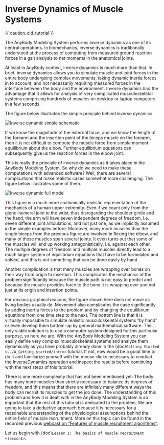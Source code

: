 # Inverse Dynamics of Muscle Systems

{{ caution_old_tutorial }}


The AnyBody Modeling System performs inverse dynamics as one of its
central operations. In biomechanics, inverse dynamics is traditionally
understood at the process of computing from measured ground reaction
forces in a gait analysis to net moments in the anatomical joints.

At least in AnyBody context, inverse dynamics is much more than that. In
brief, inverse dynamics allows you to simulate muscle and joint forces
in the entire body undergoing complex movements, taking dynamic inertia
forces in to account, and not necessarily requiring measured forces in
the interface between the body and the environment. Inverse dynamics had
the advantage that it allows for analysis of very complicated
musculoskeletal systems comprising hundreds of muscles on desktop or
laptop computers in a few seconds.

The figure below illustrates the simple principle behind inverse
dynamics.

![Inverse dynamic simple schematic](_static/Inverse_dynamics/image1.png)

If we know the magnitude of the external force, and we know the length
of the forearm and the insertion point of the biceps muscle on the
forearm, then it is not difficult to compute the muscle force from
simple moment equilibrium about the elbow. Further equilibrium equations
can subsequently give us the reaction forces in the elbow joint.

This is really the principle of inverse dynamics as it takes place in
the AnyBody Modeling System. So why do we need to make these
computations with advanced software? Well, there are several
complications that make realistic cases somewhat more challenging. The
figure below illustrates some of them.

![Inverse dynamic full model](_static/Inverse_dynamics/image2.png)

This figure is a much more anatomically realistic representation of the
mechanics of a human upper extremity. Even if we count only from the
gleno-humeral joint to the wrist, thus disregarding the shoulder girdle
and the hand, the arm will have seven independent degrees of freedom,
i.e. seven different joint articulations, and not just one, as we
implicitly assumed in the simple examples before. Moreover, many more
muscles than the single biceps from the previous figure are involved in
flexing the elbow, and many of these muscles span several joints. It
even turns out that some of the muscles will end up working
antagonistically, i.e. against each other. The multiple degrees of
freedom and multiple muscles directly lead to a much larger system of
equilibrium equations that have to be formulated and solved, and this is
not something that can be done easily by hand.

Another complication is that many muscles are wrapping over bones on
their way from origin to insertion. This complicates the mechanics of
the problem significantly because the muscle path is not easy to predict
and because the muscle provides force to the bone it is wrapping over
and not just at its origin and insertion points.

For obvious graphical reasons, the figure shown here does not move as
living bodies usually do. Movement also complicates the case
significantly by adding inertia forces to the problem and by changing
the equilibrium equations from one time step to the next. The bottom
line is that it is virtually impossible to simulate realistic
musculoskeletal systems “by hand” or even develop them bottom-up by
general mathematical software. The only viable solution is to use a
computer system designed for this particular purpose, so here we are.
With the AnyBody Modeling System you can easily define very complex
musculoskeletal systems and analyze them dynamically as you have
probably already done in the {doc}`Getting Started <../A_Getting_started/intro>` tutorial. If not, now would
be a good time to do it and familiarize yourself with the mouse clicks
necessary to conduct the InverseDynamics operation and inspect the
results before continuing with the next steps of this tutorial.

There is one more complexity that has not been mentioned yet: The body
has many more muscles than strictly necessary to balance its degrees of
freedom, and this means that there are infinitely many different ways
the body can recruit its muscles to get the job done. The understanding
of this problem and how it is dealt with in the AnyBody Modeling System
is so important that the rest of this tutorial is dedicated to the
problem. We are going to take a deductive approach because it is
necessary for a reasonable understanding of the physiological
assumptions behind the entire field of muscle recruitment. More on this
topic can be found in the recorded previous [webcast on “Features of
muscle recruitment algorithms“](https://www.anybodytech.com/features-of-muscle-recruitment-algorithms/).

Let us begin with {doc}`Lesson 1: The basics of muscle recruitment <lesson1>`.

